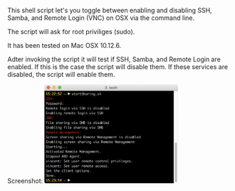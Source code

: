 This shell script let's you toggle between enabling and disabling SSH, Samba, and Remote Login (VNC) on OSX via the command line.

The script will ask for root priviliges (sudo).

It has been tested on Mac OSX 10.12.6.

Adter invoking the script it will test if SSH, Samba, and Remote Login are enabled. If this is the case the script will disable them. If these services are disabled, the script will enable them.

Screenshot:
<img src="startSharing.png" width="300">

